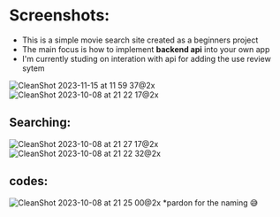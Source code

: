 # Screenshots:
- This is a simple movie search site created as a beginners project 
- The main focus is how to implement **backend api** into your own app
- I'm currently studing on interation with api for adding the use review sytem

![CleanShot 2023-11-15 at 11 59 37@2x](https://github.com/suvasanket/MovieApp/assets/113333521/bbc4a079-5951-4c06-8777-0ec0d8434c24)
![CleanShot 2023-10-08 at 21 22 17@2x](https://github.com/suvasanket/MovieApp/assets/113333521/8e407aa8-76df-4165-bfd4-5f579eac4e75)

## Searching:
![CleanShot 2023-10-08 at 21 27 17@2x](https://github.com/suvasanket/MovieApp/assets/113333521/6b533b83-db4b-4978-b161-4f417083ecc1)
![CleanShot 2023-10-08 at 21 22 32@2x](https://github.com/suvasanket/MovieApp/assets/113333521/af7026c3-0d22-4afb-b8db-436b4c2d4495)

## codes:
![CleanShot 2023-10-08 at 21 25 00@2x](https://github.com/suvasanket/MovieApp/assets/113333521/68e011b4-98d1-4659-a4f5-4d42a0bf1364)
*pardon for the naming 😅
